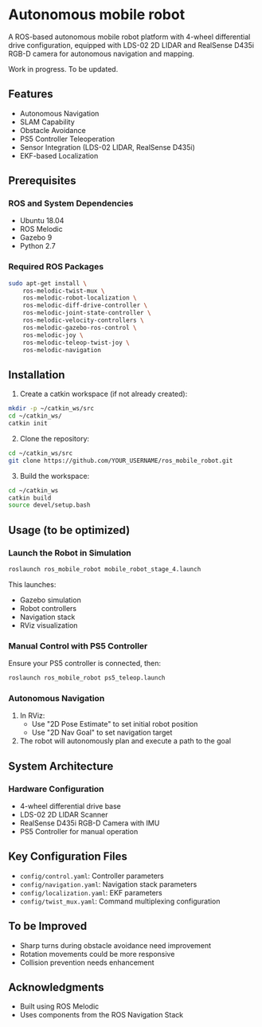 # Autonomous mobile robot
A ROS-based autonomous mobile robot platform with 4-wheel differential drive configuration, equipped with LDS-02 2D LIDAR and RealSense D435i RGB-D camera for autonomous navigation and mapping.

Work in progress. To be updated.

## Features
- Autonomous Navigation
- SLAM Capability
- Obstacle Avoidance
- PS5 Controller Teleoperation
- Sensor Integration (LDS-02 LIDAR, RealSense D435i)
- EKF-based Localization

## Prerequisites

### ROS and System Dependencies
- Ubuntu 18.04
- ROS Melodic
- Gazebo 9
- Python 2.7

### Required ROS Packages
```bash
sudo apt-get install \
    ros-melodic-twist-mux \
    ros-melodic-robot-localization \
    ros-melodic-diff-drive-controller \
    ros-melodic-joint-state-controller \
    ros-melodic-velocity-controllers \
    ros-melodic-gazebo-ros-control \
    ros-melodic-joy \
    ros-melodic-teleop-twist-joy \
    ros-melodic-navigation
```

## Installation

1. Create a catkin workspace (if not already created):
```bash
mkdir -p ~/catkin_ws/src
cd ~/catkin_ws/
catkin init
```

2. Clone the repository:
```bash
cd ~/catkin_ws/src
git clone https://github.com/YOUR_USERNAME/ros_mobile_robot.git
```

3. Build the workspace:
```bash
cd ~/catkin_ws
catkin build
source devel/setup.bash
```

## Usage (to be optimized)

### Launch the Robot in Simulation
```bash
roslaunch ros_mobile_robot mobile_robot_stage_4.launch
```
This launches:
- Gazebo simulation
- Robot controllers
- Navigation stack
- RViz visualization

### Manual Control with PS5 Controller
Ensure your PS5 controller is connected, then:
```bash
roslaunch ros_mobile_robot ps5_teleop.launch
```

### Autonomous Navigation
1. In RViz:
   - Use "2D Pose Estimate" to set initial robot position
   - Use "2D Nav Goal" to set navigation target
2. The robot will autonomously plan and execute a path to the goal

## System Architecture

### Hardware Configuration
- 4-wheel differential drive base
- LDS-02 2D LIDAR Scanner
- RealSense D435i RGB-D Camera with IMU
- PS5 Controller for manual operation

## Key Configuration Files
- `config/control.yaml`: Controller parameters
- `config/navigation.yaml`: Navigation stack parameters
- `config/localization.yaml`: EKF parameters
- `config/twist_mux.yaml`: Command multiplexing configuration

## To be Improved
- Sharp turns during obstacle avoidance need improvement
- Rotation movements could be more responsive
- Collision prevention needs enhancement

## Acknowledgments
- Built using ROS Melodic
- Uses components from the ROS Navigation Stack
